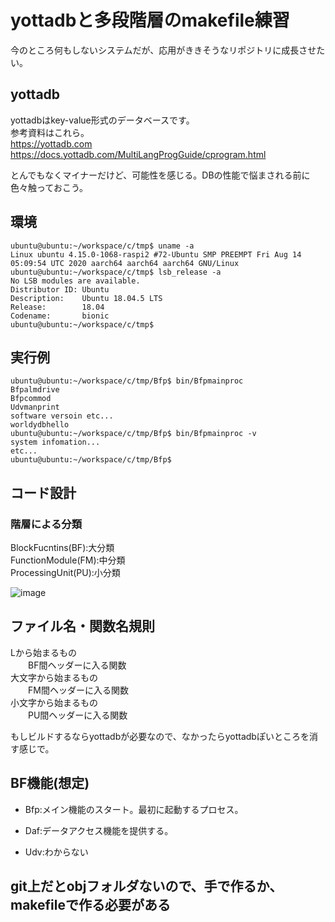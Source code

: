 # yottadbと多段階層のmakefile練習

今のところ何もしないシステムだが、応用がききそうなリポジトリに成長させたい。  

## yottadb

yottadbはkey-value形式のデータベースです。  
参考資料はこれら。  
https://yottadb.com  
https://docs.yottadb.com/MultiLangProgGuide/cprogram.html  

とんでもなくマイナーだけど、可能性を感じる。DBの性能で悩まされる前に色々触っておこう。  

## 環境

```
ubuntu@ubuntu:~/workspace/c/tmp$ uname -a
Linux ubuntu 4.15.0-1068-raspi2 #72-Ubuntu SMP PREEMPT Fri Aug 14 05:09:54 UTC 2020 aarch64 aarch64 aarch64 GNU/Linux
ubuntu@ubuntu:~/workspace/c/tmp$ lsb_release -a
No LSB modules are available.
Distributor ID: Ubuntu
Description:    Ubuntu 18.04.5 LTS
Release:        18.04
Codename:       bionic
ubuntu@ubuntu:~/workspace/c/tmp$
```

## 実行例

```
ubuntu@ubuntu:~/workspace/c/tmp/Bfp$ bin/Bfpmainproc
Bfpalmdrive
Bfpcommod
Udvmanprint
software versoin etc...
worldydbhello
ubuntu@ubuntu:~/workspace/c/tmp/Bfp$ bin/Bfpmainproc -v
system infomation...
etc...
ubuntu@ubuntu:~/workspace/c/tmp/Bfp$
```

## コード設計

### 階層による分類

BlockFucntins(BF):大分類  
FunctionModule(FM):中分類  
ProcessingUnit(PU):小分類  

 ![image](https://user-images.githubusercontent.com/29003588/93002044-c34c8100-f56e-11ea-8331-81d05efa8f19.png)  

## ファイル名・関数名規則  
Lから始まるもの  
　　BF間ヘッダーに入る関数  
大文字から始まるもの  
　　FM間ヘッダーに入る関数  
小文字から始まるもの  
　　PU間ヘッダーに入る関数  

もしビルドするならyottadbが必要なので、なかったらyottadbぽいところを消す感じで。  

## BF機能(想定)

- Bfp:メイン機能のスタート。最初に起動するプロセス。

- Daf:データアクセス機能を提供する。

- Udv:わからない

## git上だとobjフォルダないので、手で作るか、makefileで作る必要がある

